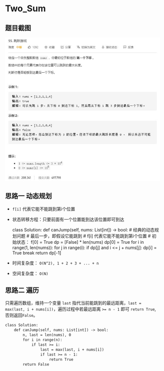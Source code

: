 
# Two_Sum

## 题目截图
 ![](jump_game.jpg)

## 思路一 动态规划
- `f[i]` 代表它能不能跳到第i个位置
- 状态转移方程：只要前面有一个位置能到达该位置即可到达


    class Solution:
    def canJump(self, nums: List[int]) -> bool:
        # 经典的动态规划问题
        # 最后一步，即假设它能跳到
        # f[i] 代表它能不能跳到第i个位置
        # 初始状态： f[0] = True
        dp = [False] * len(nums)
        dp[0] = True 
        for i in range(1, len(nums)):
            for j in range(i):
                if dp[j] and i <= j + nums[j]:
                    dp[i] = True
                    break
        return dp[-1]

- 时间复杂度： `O(N^2), 1 + 2 + 3 + ... + n`
- 空间复杂度： `O(N)`

## 思路二 遍历

只需遍历数组，维持一个变量 `last` 指代当前能跳到的最远距离，`last = max(last, i + nums[i])`，遍历过程中若最远距离 `>= n - 1` 即可 `return True`,否则返回`False`。


    class Solution:
        def canJump(self, nums: List[int]) -> bool:
            n, last = len(nums), 0
            for i in range(n):
                if last >= i:
                    last = max(last, i + nums[i])
                    if last >= n - 1:
                        return True
            return False
